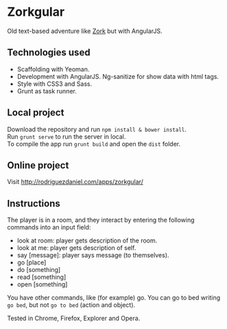 # Zorkgular

Old text-based adventure like <a href="https://www.youtube.com/watch?v=wFzg5WeSpDE&list=PLDD70139B89105635&index=1">Zork</a> but with AngularJS.

## Technologies used

- Scaffolding with Yeoman.
- Development with AngularJS. Ng-sanitize for show data with html tags.
- Style with CSS3 and Sass.
- Grunt as task runner.

## Local project

Download the repository and run `npm install & bower install`.<br>
Run `grunt serve` to run the server in local.<br>
To compile the app run `grunt build` and open the `dist` folder.

## Online project

Visit http://rodriguezdaniel.com/apps/zorkgular/
 
## Instructions

The player is in a room, and they interact by entering the following commands into an input field:

- look at room: player gets description of the room.
- look at me: player gets description of self.
- say [message]: player says message (to themselves).
- go [place]
- do [something]
- read [something]
- open [something]

You have other commands, like (for example) go. You can go to bed writing `go bed`, but not `go to bed` (action and object).
 <p>
 
Tested in Chrome, Firefox, Explorer and Opera.
